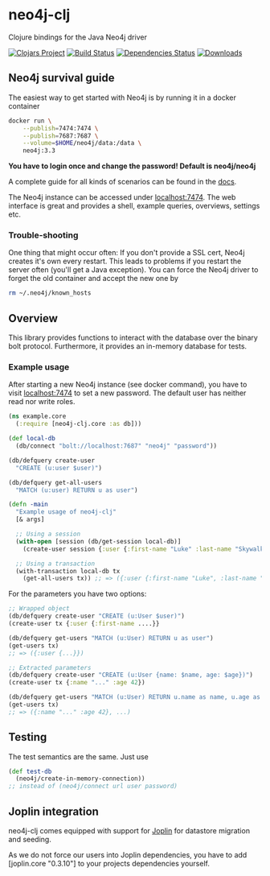 # neo4j-clj
Clojure bindings for the Java Neo4j driver

[![Clojars Project](https://img.shields.io/clojars/v/gorillalabs/neo4j-clj.svg)](https://clojars.org/gorillalabs/neo4j-clj)
[![Build Status](https://travis-ci.org/gorillalabs/neo4j-clj.svg)](https://travis-ci.org/gorillalabs/neo4j-clj)
[![Dependencies Status](https://versions.deps.co/gorillalabs/neo4j-clj/status.svg)](https://versions.deps.co/gorillalabs/neo4j-clj)
[![Downloads](https://versions.deps.co/gorillalabs/neo4j-clj/downloads.svg)](https://versions.deps.co/gorillalabs/neo4j-clj)

## Neo4j survival guide

The easiest way to get started with Neo4j is by running it in a docker container

```sh
docker run \
    --publish=7474:7474 \
    --publish=7687:7687 \
    --volume=$HOME/neo4j/data:/data \
    neo4j:3.3
```

__You have to login once and change the password! Default is neo4j/neo4j__

A complete guide for all kinds of scenarios can be found in the 
[docs](http://neo4j.com/docs/operations-manual/current/installation/docker/).

The Neo4j instance can be accessed under [localhost:7474](http://localhost:7474). The
web interface is great and provides a shell, example queries, overviews, settings etc.

### Trouble-shooting

One thing that might occur often: If you don't provide a SSL cert, Neo4j creates it's
own every restart. This leads to problems if you restart the server often (you'll get
a Java exception). You can force the Neo4j driver to forget the old container and 
accept the new one by

```sh
rm ~/.neo4j/known_hosts
```

## Overview

This library provides functions to interact with the database over the binary bolt
protocol. Furthermore, it provides an in-memory database for tests.

### Example usage

After starting a new Neo4j instance (see docker command), you have to visit 
[localhost:7474](http://localhost:7474) to set a new password. The default user has
neither read nor write roles.

```clojure
(ns example.core
  (:require [neo4j-clj.core :as db]))

(def local-db
  (db/connect "bolt://localhost:7687" "neo4j" "password"))

(db/defquery create-user
  "CREATE (u:user $user)")

(db/defquery get-all-users
  "MATCH (u:user) RETURN u as user")

(defn -main
  "Example usage of neo4j-clj"
  [& args]

  ;; Using a session
  (with-open [session (db/get-session local-db)]
    (create-user session {:user {:first-name "Luke" :last-name "Skywalker"}}))

  ;; Using a transaction
  (with-transaction local-db tx
    (get-all-users tx)) ;; => ({:user {:first-name "Luke", :last-name "Skywalker"}}))
```

For the parameters you have two options:
```clojure
;; Wrapped object
(db/defquery create-user "CREATE (u:User $user)")
(create-user tx {:user {:first-name ....}}

(db/defquery get-users "MATCH (u:User) RETURN u as user")
(get-users tx)
;; => ({:user {...}})

;; Extracted parameters
(db/defquery create-user "CREATE (u:User {name: $name, age: $age})")
(create-user tx {:name "..." :age 42})

(db/defquery get-users "MATCH (u:User) RETURN u.name as name, u.age as age")
(get-users tx)
;; => ({:name "..." :age 42}, ...)
```

## Testing

The test semantics are the same. Just use

```clojure
(def test-db
  (neo4j/create-in-memory-connection))
;; instead of (neo4j/connect url user password)
```

## Joplin integration

neo4j-clj comes equipped with support for [Joplin](https://github.com/juxt/joplin)
for datastore migration and seeding.

As we do not force our users into Joplin dependencies, you have to add [joplin.core "0.3.10"]
to your projects dependencies yourself.

